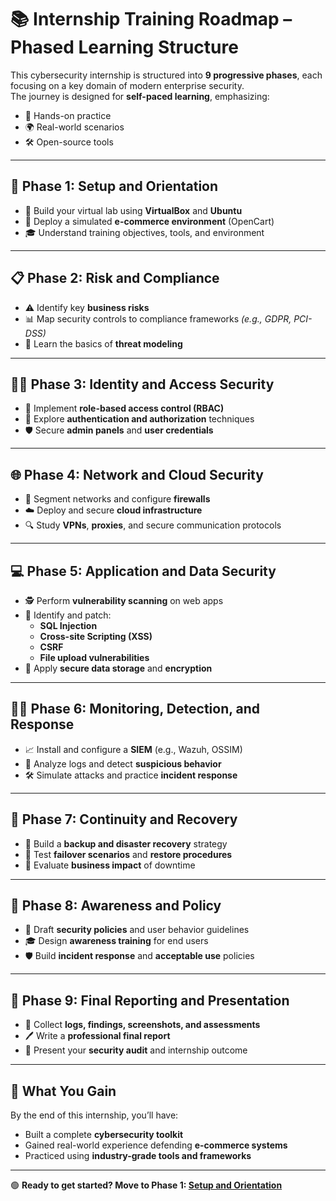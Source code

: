 # 📚 Internship Training Roadmap – Phased Learning Structure

This cybersecurity internship is structured into **9 progressive phases**, each focusing on a key domain of modern enterprise security.  
The journey is designed for **self-paced learning**, emphasizing:
- 🎯 Hands-on practice  
- 🌍 Real-world scenarios  
- 🛠️ Open-source tools

---

## 🔧 Phase 1: Setup and Orientation
- 🧱 Build your virtual lab using **VirtualBox** and **Ubuntu**
- 🛒 Deploy a simulated **e-commerce environment** (OpenCart)
- 🎓 Understand training objectives, tools, and environment

---

## 📋 Phase 2: Risk and Compliance
- ⚠️ Identify key **business risks**
- 📊 Map security controls to compliance frameworks *(e.g., GDPR, PCI-DSS)*
- 🧠 Learn the basics of **threat modeling**

---

## 🧑‍💼 Phase 3: Identity and Access Security
- 🔐 Implement **role-based access control (RBAC)**
- 🔑 Explore **authentication and authorization** techniques
- 🛡️ Secure **admin panels** and **user credentials**

---

## 🌐 Phase 4: Network and Cloud Security
- 🧱 Segment networks and configure **firewalls**
- ☁️ Deploy and secure **cloud infrastructure**
- 🔍 Study **VPNs**, **proxies**, and secure communication protocols

---

## 💻 Phase 5: Application and Data Security
- 🕵️ Perform **vulnerability scanning** on web apps
- 🐞 Identify and patch:
  - **SQL Injection**
  - **Cross-site Scripting (XSS)**
  - **CSRF**
  - **File upload vulnerabilities**
- 🔐 Apply **secure data storage** and **encryption**

---

## 🕵️‍♂️ Phase 6: Monitoring, Detection, and Response
- 📈 Install and configure a **SIEM** (e.g., Wazuh, OSSIM)
- 🔎 Analyze logs and detect **suspicious behavior**
- 🛠️ Simulate attacks and practice **incident response**

---

## 🔁 Phase 7: Continuity and Recovery
- 💾 Build a **backup and disaster recovery** strategy
- 🧪 Test **failover scenarios** and **restore procedures**
- 🧮 Evaluate **business impact** of downtime

---

## 📢 Phase 8: Awareness and Policy
- 🧾 Draft **security policies** and user behavior guidelines
- 🎓 Design **awareness training** for end users
- 🛡️ Build **incident response** and **acceptable use** policies

---

## 📝 Phase 9: Final Reporting and Presentation
- 📂 Collect **logs, findings, screenshots, and assessments**
- 🖊️ Write a **professional final report**
- 🎤 Present your **security audit** and internship outcome

---

## 🧰 What You Gain
By the end of this internship, you’ll have:
- Built a complete **cybersecurity toolkit**  
- Gained real-world experience defending **e-commerce systems**  
- Practiced using **industry-grade tools and frameworks**

---

🟢 **Ready to get started? Move to Phase 1: [Setup and Orientation](./Phase1%20Setup%20Guide.md)**

